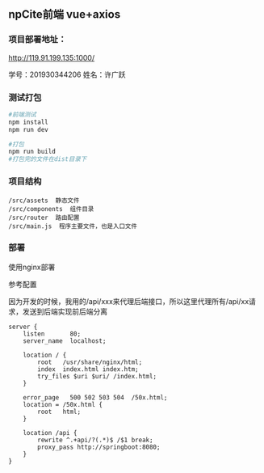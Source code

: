 ## 

## 

## 

## npCite前端 vue+axios

### 项目部署地址：

http://119.91.199.135:1000/

学号：201930344206 姓名：许广跃

### 测试打包

``` bash
#前端测试
npm install
npm run dev

#打包
npm run build
#打包完的文件在dist目录下
```



### 项目结构

```
/src/assets  静态文件
/src/components  组件目录
/src/router  路由配置
/src/main.js  程序主要文件，也是入口文件
```



### 部署

使用nginx部署

参考配置

因为开发的时候，我用的/api/xxx来代理后端接口，所以这里代理所有/api/xx请求，发送到后端实现前后端分离

```
server {
    listen       80;
    server_name  localhost;

    location / {
        root   /usr/share/nginx/html;
        index  index.html index.htm;
        try_files $uri $uri/ /index.html;
    }

    error_page   500 502 503 504  /50x.html;
    location = /50x.html {
        root   html;
    }

    location /api {
        rewrite ^.+api/?(.*)$ /$1 break;
        proxy_pass http://springboot:8080;
    }
}

```



